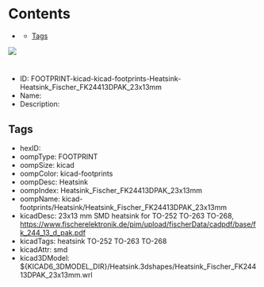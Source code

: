 



Contents
========

* [](#)
	* [Tags](#tags)
  
![][im]
# 

- ID: FOOTPRINT-kicad-kicad-footprints-Heatsink-Heatsink_Fischer_FK24413DPAK_23x13mm
- Name: 
- Description: 

## Tags

- hexID: 
- oompType: FOOTPRINT
- oompSize: kicad
- oompColor: kicad-footprints
- oompDesc: Heatsink
- oompIndex: Heatsink_Fischer_FK24413DPAK_23x13mm
- oompName: kicad-footprints/Heatsink/Heatsink_Fischer_FK24413DPAK_23x13mm
- kicadDesc: 23x13 mm SMD heatsink for TO-252 TO-263 TO-268, https://www.fischerelektronik.de/pim/upload/fischerData/cadpdf/base/fk_244_13_d_pak.pdf
- kicadTags: heatsink TO-252 TO-263 TO-268
- kicadAttr: smd
- kicad3DModel: ${KICAD6_3DMODEL_DIR}/Heatsink.3dshapes/Heatsink_Fischer_FK24413DPAK_23x13mm.wrl



[im]: image.png
